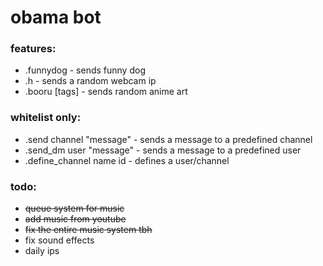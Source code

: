 # obama bot

### features:
- .funnydog - sends funny dog
- .h - sends a random webcam ip
- .booru [tags] - sends random anime art

### whitelist only:
- .send channel "message" - sends a message to a predefined channel
- .send_dm user "message" - sends a message to a predefined user
- .define_channel name id - defines a user/channel

### todo:
- ~~queue system for music~~
- ~~add music from youtube~~
- ~~fix the entire music system tbh~~
- fix sound effects
- daily ips
